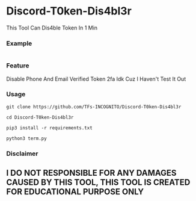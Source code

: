 # Discord-T0ken-Dis4bl3r
This Tool Can Dis4ble Token In 1 Min 

### Example
</p align="center">
  <img src="">
</p>

### Feature
Disable Phone And Email Verified Token
2fa Idk Cuz I Haven't Test It Out

### Usage
```git clone https://github.com/TFs-INCOGNITO/Discord-T0ken-Dis4bl3r```

```cd Discord-T0ken-Dis4bl3r```

```pip3 install -r requirements.txt```

```python3 term.py```

### Disclaimer
## I DO NOT RESPONSIBLE FOR ANY DAMAGES CAUSED BY THIS TOOL, THIS TOOL IS CREATED FOR EDUCATIONAL PURPOSE ONLY
